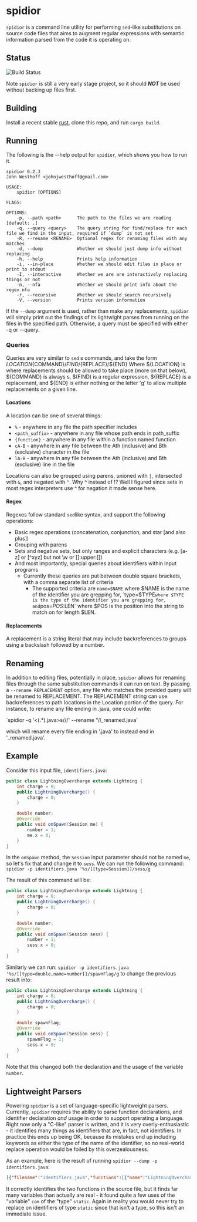 spidior
=======

`spidior` is a command line utility for performing `sed`-like substitutions on source code files that aims to augment regular expressions with semantic information parsed from the code it is operating on.

Status
------
![Build Status](https://github.com/JohnathonNow/spidior/workflows/Rust/badge.svg)

Note `spidior` is still a very early stage project, so it should ***NOT*** be used without backing up files first.

Building
--------

Install a recent stable [rust](https://rustup.rs/), clone this repo,
and run `cargo build`.

Running
-------

The following is the --help output for `spidior`, which shows you how to run it.

```
spidior 0.2.3
John Westhoff <johnjwesthoff@gmail.com>

USAGE:
    spidior [OPTIONS]

FLAGS:

OPTIONS:
    -p, --path <path>      The path to the files we are reading [default: .]
    -q, --query <query>    The query string for find/replace for each file we find in the input, required if `dump` is not set
    -R, --rename <RENAME>  Optional regex for renaming files with any matches
    -d, --dump             Whether we should just dump info without replacing
    -h, --help             Prints help information
    -i, --in-place         Whether we should edit files in place or print to stdout
    -I, --interactive      Whether we are are interactively replacing things or not
    -n, --nfa              Whether we should print info about the regex nfa
    -r, --recursive        Whether we should search recursively
    -V, --version          Prints version information

```

If the `--dump` argument is used, rather than make any replacements, `spidior` will simply
print out the findings of its lightwight parses from running on the files in the specified path.
Otherwise, a query must be specified with either -q or --query.

### Queries

Queries are very similar to `sed` s commands, and take the form ${LOCATION}${COMMAND}/${FIND}/${REPLACE}/${END}
Where ${LOCATION} is where replacements should be allowed to take place (more on that below), ${COMMAND} is always s,
$(FIND) is a regular expression, ${REPLACE} is a replacement, and ${END} is either nothing or the letter 'g' to allow multiple
replacements on a given line.

#### Locations
A location can be one of several things:  
 - `%` - anywhere in any file the path specifier includes  
 - `<path_suffix>` - anywhere in any file whose path ends in path_suffix  
 - `{function}` - anywhere in any file within a function named function  
 - `cA-B` - anywhere in any file between the Ath (inclusive) and Bth (exclusive) character in the file  
 - `lA-B` - anywhere in any file between the Ath (inclusive) and Bth (exclusive) line in the file  

Locations can also be grouped using parens, unioned with `|`, intersected with `&`, and negated with `^`.
Why ^ instead of !? Well I figured since sets in most regex interpreters use ^ for negation it made sense here.

#### Regex
Regexes follow standard `sed`like syntax, and support the following operations:  
 - Basic regex operations (concatenation, conjunction, and star [and also plus])
 - Grouping with parens
 - Sets and negative sets, but only ranges and explicit characters (e.g. [a-z] or [^xyz] but not \\w or \[\[:upper:]])
 - And most importantly, special queries about identifiers within input programs
    - Currently these queries are put between double square brackets, with a comma separate list of criteria
       - The supported criteria are `name=$NAME` where $NAME is the name of the identifier you are grepping for, `type=$TYPE` where $TYPE is the type of the identifier you are grepping for, and `pos=$POS:$LEN` where $POS is the position into the string to match on for length $LEN.

#### Replacements
A replacement is a string literal that may include backreferences to groups using a backslash followed by a number.

Renaming
--------

In addition to editing files, potentially in place, `spidior` allows for renaming files through the same
substitution commands it can run on text. By passing a `--rename REPLACEMENT` option, any file who
matches the provided query will be renamed to REPLACEMENT. The REPLACEMENT string can use backreferences
to path locations in the Location portion of the query. For instance, to rename any file ending in .java,
one could write:

`spidior -q '<(.*)\.java>s///' --rename '\1_renamed.java'

which will rename every file ending in '.java' to instead end in '_renamed.java'.

Example
-------

Consider this input file, `identifiers.java`:

```java
public class LightningOvercharge extends Lightning {
    int charge = 0;
    public LightningOvercharge() {
        charge = 0;
    }

    double number;
    @Override
    public void onSpawn(Session me) {
        number = 1;
        me.x = 0;
    }
}
```

In the `onSpawn` method, the `Session` input parameter should not be named `me`, so let's fix that and change it to `sess`.
We can run the following command: `spidior -p identifiers.java '%s/[[type=Session]]/sess/g`

The result of this command will be:

```java
public class LightningOvercharge extends Lightning {
    int charge = 0;
    public LightningOvercharge() {
        charge = 0;
    }

    double number;
    @Override
    public void onSpawn(Session sess) {
        number = 1;
        sess.x = 0;
    }
}
```

Similarly we can run: `spidior -p identifiers.java '%s/[[type=double,name=number]]/spawnFlag/g`
to change the previous result into:

```java
public class LightningOvercharge extends Lightning {
    int charge = 0;
    public LightningOvercharge() {
        charge = 0;
    }

    double spawnFlag;
    @Override
    public void onSpawn(Session sess) {
        spawnFlag = 1;
        sess.x = 0;
    }
}
```

Note that this changed both the declaration and the usage of the variable `number`.

Lightweight Parsers
-------------------

Powering `spidior` is a set of language-specific lightweight parsers. Currently, `spidior` requires the ability to parse function declarations, and identifier declaration _and_ usage in order to support operating a language. Right now only a "C-like" parser is written, and it
is very overly-enthusiastic - it identifies many things as identifiers that are, in fact, not identifiers. In practice this ends up being OK, because its mistakes end up including keywords as either the type of the name of the identifier, so no real-world replace operation would be foiled by this overzealousness.

As an example, here is the result of running `spidior --dump -p identifiers.java`:

```json
[{"filename":"identifiers.java","functions":[{"name":"LightningOvercharge","start":507,"end":534},{"name":"onSpawn","start":605,"end":671}],"identifiers":[{"name":"com","type_name":"static","start":67,"end":70},{"name":"com","type_name":"static","start":232,"end":235},{"name":"com","type_name":"static","start":273,"end":276},{"name":"com","type_name":"static","start":316,"end":319},{"name":"com","type_name":"static","start":361,"end":364},{"name":"LightningOvercharge","type_name":"class","start":414,"end":433},{"name":"charge","type_name":"int","start":462,"end":468},{"name":"charge","type_name":"int","start":517,"end":523},{"name":"number","type_name":"double","start":547,"end":553},{"name":"me","type_name":"Session","start":601,"end":603},{"name":"number","type_name":"double","start":615,"end":621},{"name":"me","type_name":"Session","start":635,"end":637},{"name":"me","type_name":"Session","start":635,"end":637}]}]
```

It correctly identifies the two functions in the source file, but it finds far many variables than actually are real - it found quite a few uses of the "variable" `com` of the "type" `static`. Again in reality you would never try to replace on identifiers of type `static` since that isn't a type, so this isn't an immediate issue. 

